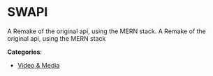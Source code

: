 # SWAPI


A Remake of the original api, using the MERN stack. A Remake of the original api, using the MERN stack



**Categories**:
- [Video & Media](https://github.com/apis-list/apis-list#video-and-media)




